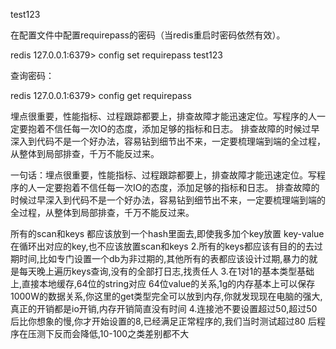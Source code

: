 test123

在配置文件中配置requirepass的密码（当redis重启时密码依然有效）。

  redis 127.0.0.1:6379> config set requirepass test123

  查询密码：

  redis 127.0.0.1:6379> config get requirepass





 埋点很重要，性能指标、过程跟踪都要上，排查故障才能迅速定位。写程序的人一定要抱着不信任每一次IO的态度，添加足够的指标和日志。
排查故障的时候过早深入到代码不是一个好办法，容易钻到细节出不来，一定要梳理端到端的全过程，从整体到局部排查，千万不能反过来。 





一句话：埋点很重要，性能指标、过程跟踪都要上，排查故障才能迅速定位。写程序的人一定要抱着不信任每一次IO的态度，添加足够的指标和日志。
排查故障的时候过早深入到代码不是一个好办法，容易钻到细节出不来，一定要梳理端到端的全过程，从整体到局部排查，千万不能反过来。



 所有的scan和keys 都应该放到一个hash里面去,即使我多加个key放置 key-value 在循环出对应的key,也不应该放置scan和keys
2.所有的keys都应该有目的的去过期时间,比如专门设置一个db为非过期的,其他所有的表都应该设计过期,暴力的就是每天晚上遍历keys查询,没有的全部打日志,找责任人
3.在1对1的基本类型基础上,直接本地缓存,64位的string对应 64位value的关系,1g的内存基本上可以保存 1000W的数据关系,你这里的get类型完全可以放到内存,你就发现现在电脑的强大,真正的开销都是io开销,内存开销简直没有时间
4.连接池不要设置超过50,超过50后比你想象的慢,你才开始设置的8,已经满足正常程序的,我们当时测试超过80 后程序在压测下反而会降低,10-100之类差别都不大 